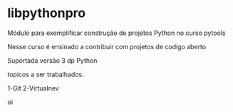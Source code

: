 # libpythonpro
Módulo para exemplificar construção de projetos Python no curso pytools

Nesse curso é ensinado  a contribuir com projetos de codigo aberto

Suportada versão 3 dp Python

topicos a ser trabalhados:

1-Git
2-Virtualnev

oi